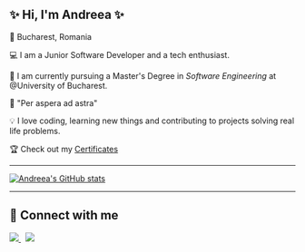 ## ✨ Hi, I'm Andreea ✨

📌 Bucharest, Romania

💻 I am a Junior Software Developer and a tech enthusiast.

📜 I am currently pursuing a Master's Degree in *Software Engineering* at @University of Bucharest.

💭 "Per aspera ad astra"

💡 I love coding, learning new things and contributing to projects solving real life problems.

🏆 Check out my [Certificates](https://github.com/andreea-popa22/Certificates)

____

[![Andreea's GitHub stats](https://github-readme-stats.vercel.app/api?username=andreea-popa22&count_private=true&show_icons=true&theme=jolly&border_radius=10)](https://github.com/anuraghazra/github-readme-stats)

____



## 🔗 Connect with me

<a href="mailto:popaiuliaandreea22@gmail.com"> 
 <img src="https://img.shields.io/static/v1?label=&message=Email&color=884fa1&logo=&style=for-the-badge&messageColor=black"</img>
</a> &nbsp;
<a href="https://www.linkedin.com/in/andreea-popa-273522207/"> 
 <img src="https://img.shields.io/badge/LinkedIn-0077B5?style=for-the-badge&logo=linkedin&logoColor=white"</img> 
</a>

